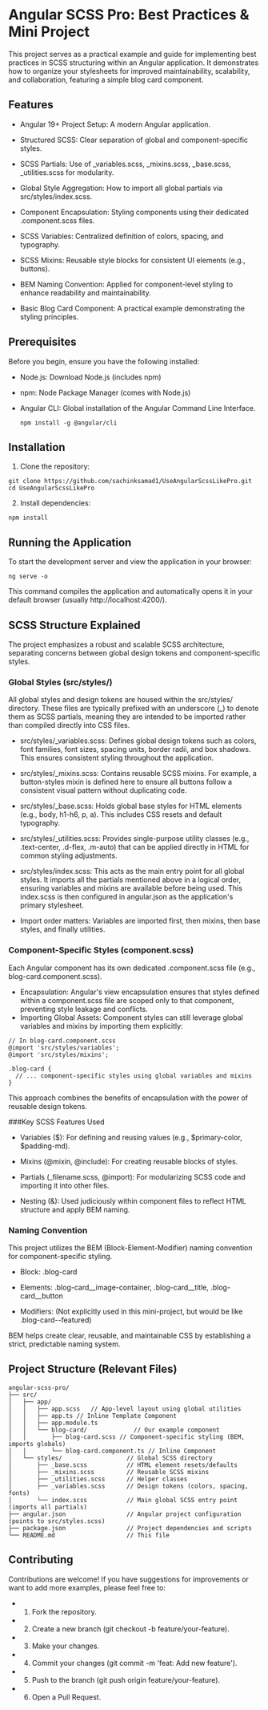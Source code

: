 # Angular SCSS Pro: Best Practices & Mini Project
This project serves as a practical example and guide for implementing best practices in SCSS structuring within an Angular application. It demonstrates how to organize your stylesheets for improved maintainability, scalability, and collaboration, featuring a simple blog card component.

## Features
- Angular 19+ Project Setup: A modern Angular application.

- Structured SCSS: Clear separation of global and component-specific styles.

- SCSS Partials: Use of _variables.scss, _mixins.scss, _base.scss, _utilities.scss for modularity.

- Global Style Aggregation: How to import all global partials via src/styles/index.scss.

- Component Encapsulation: Styling components using their dedicated .component.scss files.

- SCSS Variables: Centralized definition of colors, spacing, and typography.

- SCSS Mixins: Reusable style blocks for consistent UI elements (e.g., buttons).

- BEM Naming Convention: Applied for component-level styling to enhance readability and maintainability.

- Basic Blog Card Component: A practical example demonstrating the styling principles.

## Prerequisites
Before you begin, ensure you have the following installed:
- Node.js: Download Node.js (includes npm)

- npm: Node Package Manager (comes with Node.js)

- Angular CLI: Global installation of the Angular Command Line Interface.
  ```
  npm install -g @angular/cli
  ```
## Installation
1. Clone the repository:
  ```
  git clone https://github.com/sachinksamad1/UseAngularScssLikePro.git
  cd UseAngularScssLikePro
  ```

2. Install dependencies:
```
npm install
```
## Running the Application
To start the development server and view the application in your browser:
  ```
  ng serve -o
  ```
This command compiles the application and automatically opens it in your default browser (usually http://localhost:4200/).

## SCSS Structure Explained
The project emphasizes a robust and scalable SCSS architecture, separating concerns between global design tokens and component-specific styles.

### Global Styles (src/styles/)
All global styles and design tokens are housed within the src/styles/ directory. These files are typically prefixed with an underscore (_) to denote them as SCSS partials, meaning they are intended to be imported rather than compiled directly into CSS files.

- src/styles/_variables.scss: Defines global design tokens such as colors, font families, font sizes, spacing units, border radii, and box shadows. This ensures consistent styling throughout the application.

- src/styles/_mixins.scss: Contains reusable SCSS mixins. For example, a button-styles mixin is defined here to ensure all buttons follow a consistent visual pattern without duplicating code.

- src/styles/_base.scss: Holds global base styles for HTML elements (e.g., body, h1-h6, p, a). This includes CSS resets and default typography.

- src/styles/_utilities.scss: Provides single-purpose utility classes (e.g., .text-center, .d-flex, .m-auto) that can be applied directly in HTML for common styling adjustments.

- src/styles/index.scss: This acts as the main entry point for all global styles. It imports all the partials mentioned above in a logical order, ensuring variables and mixins are available before being used. This index.scss is then configured in angular.json as the application's primary stylesheet.

- Import order matters: Variables are imported first, then mixins, then base styles, and finally utilities.

### Component-Specific Styles (component.scss)
Each Angular component has its own dedicated .component.scss file (e.g., blog-card.component.scss).
- Encapsulation: Angular's view encapsulation ensures that styles defined within a component.scss file are scoped only to that component, preventing style leakage and conflicts.
- Importing Global Assets: Component styles can still leverage global variables and mixins by importing them explicitly:
```
// In blog-card.component.scss
@import 'src/styles/variables';
@import 'src/styles/mixins';

.blog-card {
  // ... component-specific styles using global variables and mixins
}
```
  This approach combines the benefits of encapsulation with the power of reusable design tokens.

###Key SCSS Features Used
- Variables ($): For defining and reusing values (e.g., $primary-color, $padding-md).

- Mixins (@mixin, @include): For creating reusable blocks of styles.

- Partials (_filename.scss, @import): For modularizing SCSS code and importing it into other files.

- Nesting (&): Used judiciously within component files to reflect HTML structure and apply BEM naming.

### Naming Convention
This project utilizes the BEM (Block-Element-Modifier) naming convention for component-specific styling.

- Block: .blog-card

- Elements: .blog-card__image-container, .blog-card__title, .blog-card__button

- Modifiers: (Not explicitly used in this mini-project, but would be like .blog-card--featured)

BEM helps create clear, reusable, and maintainable CSS by establishing a strict, predictable naming system.

## Project Structure (Relevant Files)
```
angular-scss-pro/
├── src/
│   ├── app/
│   │   ├── app.scss   // App-level layout using global utilities
│   │   ├── app.ts // Inline Template Component
│   │   ├── app.module.ts
│   │   └── blog-card/             // Our example component
│   │       ├── blog-card.scss // Component-specific styling (BEM, imports globals)
│   │       └── blog-card.component.ts // Inline Component
│   └── styles/                  // Global SCSS directory
│       ├── _base.scss           // HTML element resets/defaults
│       ├── _mixins.scss         // Reusable SCSS mixins
│       ├── _utilities.scss      // Helper classes
│       ├── _variables.scss      // Design tokens (colors, spacing, fonts)
│       └── index.scss           // Main global SCSS entry point (imports all partials)
├── angular.json                 // Angular project configuration (points to src/styles.scss)
├── package.json                 // Project dependencies and scripts
└── README.md                    // This file
````

## Contributing
Contributions are welcome! If you have suggestions for improvements or want to add more examples, please feel free to: 
- 1. Fork the repository.
- 2. Create a new branch (git checkout -b feature/your-feature).
- 3. Make your changes.
- 4. Commit your changes (git commit -m 'feat: Add new feature').
- 5. Push to the branch (git push origin feature/your-feature).
- 6. Open a Pull Request.
